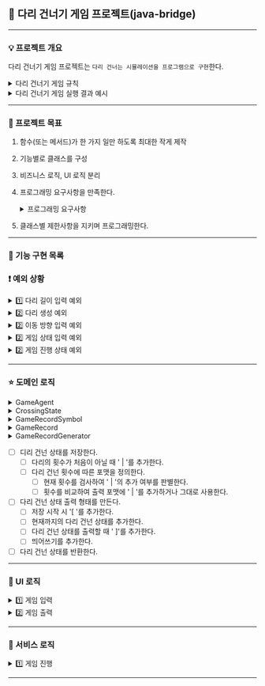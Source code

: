 ## 📌 다리 건너기 게임 프로젝트(java-bridge)

---

### 💡 프로젝트 개요

다리 건너기 게임 프로젝트는 ```다리 건너는 시뮬레이션을 프로그램으로 구현```한다.
<details>
<summary>다리 건너기 게임 규칙</summary>

#### 다리 건너기 게임은 ```아래와 같은 규칙```으로 진행된다.
```
위아래 둘 중 하나의 칸만 건널 수 있는 다리를 끝까지 건너가는 게임이다.

- 위아래 두 칸으로 이루어진 다리를 건너야 한다.
  - 다리는 왼쪽에서 오른쪽으로 건너야 한다.
  - 위아래 둘 중 하나의 칸만 건널 수 있다.

- 다리가 생성되면 플레이어가 이동할 칸을 선택한다.
  - 플레이어는 이동할 때 위 칸은 대문자 U, 아래 칸은 대문자 D로 입력한다.
  - 이동한 칸을 건널 수 있다면 O로 표시된다. 건널 수 없다면 X로 표시된다.

- 다리를 끝까지 건너면 게임이 종료된다.

- 다리를 건너다 실패하면 게임을 재시작하거나 종료할 수 있다.
  - 재시작해도 처음에 만든 다리를 재사용한다.
  - 게임 결과의 총 시도한 횟수는 첫 시도를 포함해 게임을 종료할 때까지 시도한 횟수를 나타낸다.
```
</details>

<details>

<summary>다리 건너기 게임 실행 결과 예시</summary>

#### 실행 결과 예시

```
다리 건너기 게임을 시작합니다.

다리의 길이를 입력해주세요.
3

이동할 칸을 선택해주세요. (위: U, 아래: D)
U
[ O ]
[   ]

이동할 칸을 선택해주세요. (위: U, 아래: D)
U
[ O | X ]
[   |   ]

게임을 다시 시도할지 여부를 입력해주세요. (재시도: R, 종료: Q)
R
이동할 칸을 선택해주세요. (위: U, 아래: D)
U
[ O ]
[   ]

이동할 칸을 선택해주세요. (위: U, 아래: D)
D
[ O |   ]
[   | O ]

이동할 칸을 선택해주세요. (위: U, 아래: D)
D
[ O |   |   ]
[   | O | O ]

최종 게임 결과
[ O |   |   ]
[   | O | O ]

게임 성공 여부: 성공
총 시도한 횟수: 2
```

```
다리 건너기 게임을 시작합니다.

다리의 길이를 입력해주세요.
3

이동할 칸을 선택해주세요. (위: U, 아래: D)
U
[ O ]
[   ]

이동할 칸을 선택해주세요. (위: U, 아래: D)
U
[ O | X ]
[   |   ]

게임을 다시 시도할지 여부를 입력해주세요. (재시도: R, 종료: Q)
Q
최종 게임 결과
[ O | X ]
[   |   ]

게임 성공 여부: 실패
총 시도한 횟수: 1
```

</details>

---
### 🚩 프로젝트 목표
1. 함수(또는 메서드)가 한 가지 일만 하도록 최대한 작게 제작
2. 기능별로 클래스를 구성
3. 비즈니스 로직, UI 로직 분리
4. 프로그래밍 요구사항을 만족한다.
   <details>
    <summary>프로그래밍 요구사항</summary>

    ## 🎯 프로그래밍 요구 사항

   - JDK 11 버전에서 실행 가능해야 한다. **JDK 11에서 정상적으로 동작하지 않을 경우 0점 처리한다.**
     - 프로그램 실행의 시작점은 `Application`의 `main()`이다.
     - `build.gradle` 파일을 변경할 수 없고, 외부 라이브러리를 사용하지 않는다.
     - [Java 코드 컨벤션](https://github.com/woowacourse/woowacourse-docs/tree/master/styleguide/java) 가이드를 준수하며 프로그래밍한다.
     - 프로그램 종료 시 `System.exit()`를 호출하지 않는다.
     - 프로그램 구현이 완료되면 `ApplicationTest`의 모든 테스트가 성공해야 한다. **테스트가 실패할 경우 0점 처리한다.**
     - 프로그래밍 요구 사항에서 달리 명시하지 않는 한 파일, 패키지 이름을 수정하거나 이동하지 않는다.
     - indent(인덴트, 들여쓰기) depth를 3이 넘지 않도록 구현한다. 2까지만 허용한다.
         - 예를 들어 while문 안에 if문이 있으면 들여쓰기는 2이다.
         - 힌트: indent(인덴트, 들여쓰기) depth를 줄이는 좋은 방법은 함수(또는 메서드)를 분리하면 된다.
     - 3항 연산자를 쓰지 않는다.
     - 함수(또는 메서드)가 한 가지 일만 하도록 최대한 작게 만들어라.
     - JUnit 5와 AssertJ를 이용하여 본인이 정리한 기능 목록이 정상 동작함을 테스트 코드로 확인한다.
     - else 예약어를 쓰지 않는다.
         - 힌트: if 조건절에서 값을 return 하는 방식으로 구현하면 else를 사용하지 않아도 된다.
         - else를 쓰지 말라고 하니 switch/case로 구현하는 경우가 있는데 switch/case도 허용하지 않는다.
     - 도메인 로직에 단위 테스트를 구현해야 한다. 단, UI(System.out, System.in, Scanner) 로직은 제외한다.
         - 핵심 로직을 구현하는 코드와 UI를 담당하는 로직을 분리해 구현한다.

   ### 추가된 요구 사항

   - 함수(또는 메서드)의 길이가 10라인을 넘어가지 않도록 구현한다.
       - 함수(또는 메서드)가 한 가지 일만 잘하도록 구현한다.
     - 메서드의 파라미터 개수는 최대 3개까지만 허용한다.
     - 아래 있는 `InputView`, `OutputView`, `BridgeGame`, `BridgeMaker`, `BridgeRandomNumberGenerator` 클래스의 요구사항을 참고하여 구현한다.
         - 각 클래스의 제약 사항은 아래 클래스별 세부 설명을 참고한다.
         - 이외 필요한 클래스(또는 객체)와 메서드는 자유롭게 구현할 수 있다.
         - `InputView` 클래스에서만 `camp.nextstep.edu.missionutils.Console` 의 `readLine()` 메서드를 이용해 사용자의 입력을 받을 수 있다.
         - `BridgeGame` 클래스에서 `InputView`, `OutputView` 를 사용하지 않는다.

         </details>
5. 클래스별 제한사항을 지키며 프로그래밍한다.
---
### 🔅 기능 구현 목록

### ❗ 예외 상황
<details>
<summary>1️⃣  다리 길이 입력 예외</summary>
<div markdown="1">

- [ ] 숫자가 아닌 문자인지 확인한다.
- [ ] 3에서 20 사이의 숫자인지 확인한다.
- [ ] 여러 문자를 입력했는지 확인한다.

</div>
</details>

<details>
<summary>2️⃣  다리 생성 예외 </summary>
<div markdown="1">

- [ ] 생성된 다리의 길이가 플레이어가 입력한 다리 길이와 같은지 확인한다.
- [X] 정의된 관계를 이용하여 숫자로 생성된 다리 상태가 0 또는 1인지 확인한다.

</div>
</details>

<details>
<summary>2️⃣  이동 방향 입력 예외 </summary>
<div markdown="1">

- [ ] U 또는 D가 아닌 문자를 입력했는지 체크

</div>
</details>

<details>
<summary>2️⃣  게임 상태 입력 예외 </summary>
<div markdown="1">

- [ ] R 또는 Q가 아닌 문자를 입력했는지 체크

</div>
</details>

<details>
<summary>2️⃣  게임 진행 상태 예외 </summary>
<div markdown="1">

- [ ] 이동 방향 입력 횟수가 다리 길이를 초과했는지 확인한다.

</div>
</details>

---
### ⭐ 도메인 로직

<details>
<summary> GameAgent </summary>
<div markdown="1">

- [X] 다리를 생성한다.
    - [X] 0과 1로 이루어진 다리를 D와 U로 변환환다.
      - [X] 서로 연관된 숫자인 다리 방향와 문자인 다리 방향을 정의한다.
      - [X] 연관 관계를 이용하여 변환한다.

  - [X] 위치에 맞는 다리 구성 상태를 찾는다.

  - [X] 플레이어가 선택한 이동 방향으로 이동한다면 다리를 건널 수 있는지 확인한다.
</div>
</details>

<details>
<summary> CrossingState </summary>
<div markdown="1">

- [X] 다리를 건넌 상태를 정의한다.
  - [X] 다리 건넌 상태에 따라 객체를 반환한다.
  - [X] 다리 건넌 상태에 따라 기호를 반환한다.
</div>
</details>

<details>
<summary> GameRecordSymbol </summary>
<div markdown="1">

- [X] 다리 건넌 상태 출력 형태에 사용할 특수 문자들을 정의한다.
</div>
</details>

<details>
<summary> GameRecord </summary>
<div markdown="1">

- [X] 현재 다리 건넌 위치에 따른 포맷에 대해 정의한다. 
  - [X] 현재 다리 건넌 위치에 따라 정의된 포맷 객체를 반환한다.
  - [X] 현재 다리 건넌 위치에 따라 정의된 포맷을 반환한다.
</div>
</details>

<details>
<summary> GameRecordGenerator </summary>
<div markdown="1">

- [X] 현재 다리 건넌 상태를 만든다.
</div>
</details>

- [ ] 디리 건넌 상태를 저장한다.
  - [ ] 다리의 횟수가 처음이 아닐 때 ' | '를 추가한다.
  - [ ] 다리 건넌 횟수에 따른 포맷을 정의한다.
    - [ ] 현재 횟수를 검사하여 ' | '의 추가 여부를 판별한다. 
    - [ ] 횟수를 비교하여 출력 포맷에  ' | '를 추가하거나 그대로 사용한다. 
    
- [ ] 다리 건넌 상태 출력 형태를 만든다.
  - [ ] 저장 시작 시 '[ '를 추가한다.
  - [ ] 현재까지의 다리 건넌 상태를 추가한다.
  - [ ] 다리 건넌 상태를 출력할 때 ' ]'를 추가한다.
  - [ ] 띄어쓰기를 추가한다.

- [ ] 다리 건넌 상태를 반환한다.

---
### 🎨 UI 로직

<details>
<summary>1️⃣ 게임 입력</summary>
<div markdown="1">
 
- [ ] 다리 길이를 입력받는다.
- [ ] 이동할 칸을 입력받는다.
- [ ] 게임 진행 여부를 입력받는다.
</div>
</details>

<details>
<summary>2️⃣ 게임 출력</summary>
<div markdown="1">

- [ ] 플레이어가 건넌 현재 다리 상태를 출력한다.
- [ ] 게임 시도 횟수를 출력한다.
- [ ] 최종 게임 결과를 출력한다.
- [ ] 게임 성공 여부를 출력한다.
- [ ] 게임 시작 문구를 출력한다.
- [ ] 다리 길이 입력 문구를 출력한다.
- [ ] 게임 재시작 및 종료 입력 문구를 출력한다.
- [ ] 이동할 칸 선택 문구를 출력한다.
</div>
</details>


---

### 🔗 서비스 로직


<details>

<summary>1️⃣ 게임 진행</summary>

<div markdown="1">

- [ ] 입력받은 다리 길이로 다리를 생성한다.
- [ ] 플레이어가 입력한 이동 위치로 이동한다.
- [ ] 게임 성공 및 실패 여부를 확인한다.
- [ ] 재시도를 원한다면 게임을 다시 시작한다.
- [ ] 게임 종료를 원한다면 게임을 종료한다.

</div>

</details>


---
